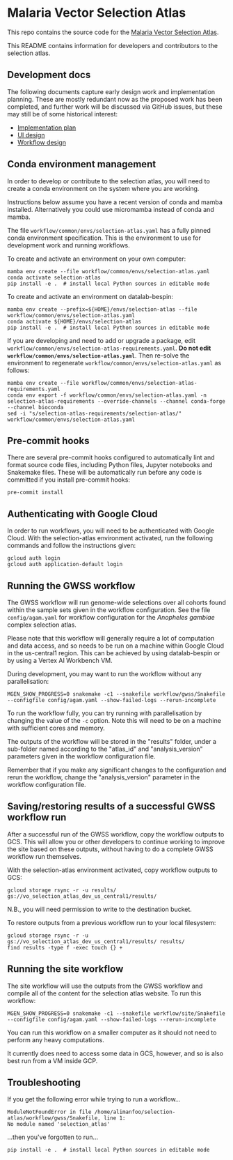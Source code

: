 # Malaria Vector Selection Atlas

This repo contains the source code for the [Malaria Vector Selection Atlas](https://anopheles-genomic-surveillance.github.io/selection-atlas/).

This README contains information for developers and contributors to the selection atlas.


## Development docs

The following documents capture early design work and implementation planning. These are mostly redundant now as the proposed work has been completed, and further work will be discussed via GitHub issues, but these may still be of some historical interest:

-   [Implementation plan](https://docs.google.com/document/d/1VvVZqIQWP8a2zH_CqTgKOp7_KotiJX8bcQ-RWfxiEj8/edit?usp=sharing)
-   [UI design](https://www.figma.com/file/k8lS8xUvYmPopMv1MpyYO0/Selection-atlas?node-id=3487%3A6008&t=bUqtIieBnHcFTzk3-1)
-   [Workflow design](https://miro.com/app/board/uXjVPlYc-lM=/?share_link_id=382195427430)


## Conda environment management

In order to develop or contribute to the selection atlas, you will need to create a conda environment on the system where you are working.

Instructions below assume you have a recent version of conda and mamba installed. Alternatively you could use micromamba instead of conda and mamba.

The file `workflow/common/envs/selection-atlas.yaml` has a fully pinned conda environment specification. This is the environment to use for development work and running workflows.

To create and activate an environment on your own computer:

```
mamba env create --file workflow/common/envs/selection-atlas.yaml
conda activate selection-atlas
pip install -e .  # install local Python sources in editable mode
```

To create and activate an environment on datalab-bespin:

```
mamba env create --prefix=${HOME}/envs/selection-atlas --file workflow/common/envs/selection-atlas.yaml
conda activate ${HOME}/envs/selection-atlas
pip install -e .  # install local Python sources in editable mode
```

If you are developing and need to add or upgrade a package, edit `workflow/common/envs/selection-atlas-requirements.yaml`. **Do not edit `workflow/common/envs/selection-atlas.yaml`**. Then re-solve the environment to regenerate `workflow/common/envs/selection-atlas.yaml` as follows:

```
mamba env create --file workflow/common/envs/selection-atlas-requirements.yaml
conda env export -f workflow/common/envs/selection-atlas.yaml -n selection-atlas-requirements --override-channels --channel conda-forge --channel bioconda
sed -i "s/selection-atlas-requirements/selection-atlas/" workflow/common/envs/selection-atlas.yaml
```


## Pre-commit hooks

There are several pre-commit hooks configured to automatically lint and format source code files, including Python files, Jupyter notebooks and Snakemake files. These will be automatically run before any code is committed if you install pre-commit hooks:

```
pre-commit install
```


## Authenticating with Google Cloud

In order to run workflows, you will need to be authenticated with Google Cloud. With the selection-atlas environment activated, run the following commands and follow the instructions given:

```
gcloud auth login
gcloud auth application-default login
```


## Running the GWSS workflow

The GWSS workflow will run genome-wide selections over all cohorts found within the sample sets given in the workflow configuration. See the file `config/agam.yaml` for workflow configuration for the *Anopheles gambiae* complex selection atlas.

Please note that this workflow will generally require a lot of computation and data access, and so needs to be run on a machine within Google Cloud in the us-central1 region. This can be achieved by using datalab-bespin or by using a Vertex AI Workbench VM.

During development, you may want to run the workflow without any parallelisation:

```
MGEN_SHOW_PROGRESS=0 snakemake -c1 --snakefile workflow/gwss/Snakefile --configfile config/agam.yaml --show-failed-logs --rerun-incomplete
```

To run the workflow fully, you can try running with parallelisation by changing the value of the `-c` option. Note this will need to be on a machine with sufficient cores and memory.

The outputs of the workflow will be stored in the "results" folder, under a sub-folder named according to the "atlas_id" and "analysis_version" parameters given in the workflow configuration file.

Remember that if you make any significant changes to the configuration and rerun the workflow, change the "analysis_version" parameter in the workflow configuration file.


## Saving/restoring results of a successful GWSS workflow run

After a successful run of the GWSS workflow, copy the workflow outputs to GCS. This will allow you or other developers to continue working to improve the site based on these outputs, without having to do a complete GWSS workflow run themselves.

With the selection-atlas environment activated, copy workflow outputs to GCS:

```
gcloud storage rsync -r -u results/ gs://vo_selection_atlas_dev_us_central1/results/
```

N.B., you will need permission to write to the destination bucket.

To restore outputs from a previous workflow run to your local filesystem:

```
gcloud storage rsync -r -u gs://vo_selection_atlas_dev_us_central1/results/ results/
find results -type f -exec touch {} +
```


## Running the site workflow

The site workflow will use the outputs from the GWSS workflow and compile all of the content for the selection atlas website. To run this workflow:

```
MGEN_SHOW_PROGRESS=0 snakemake -c1 --snakefile workflow/site/Snakefile --configfile config/agam.yaml --show-failed-logs --rerun-incomplete
```

You can run this workflow on a smaller computer as it should not need to perform any heavy computations.

It currently does need to access some data in GCS, however, and so is also best run from a VM inside GCP.


## Troubleshooting

If you get the following error while trying to run a workflow...

```
ModuleNotFoundError in file /home/alimanfoo/selection-atlas/workflow/gwss/Snakefile, line 1:
No module named 'selection_atlas'
```

...then you've forgotten to run...

```
pip install -e .  # install local Python sources in editable mode
```
